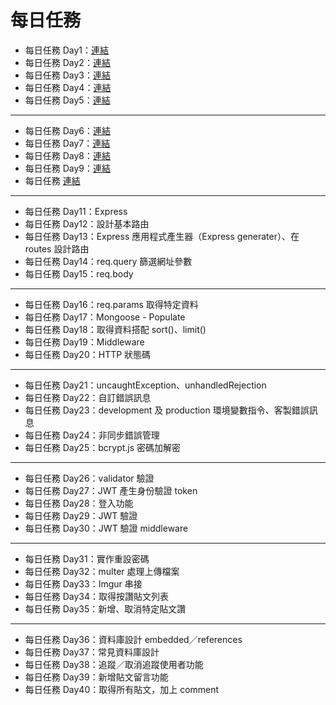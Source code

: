 # 每日任務

* 每日任務 Day1：[連結](day1)
* 每日任務 Day2：[連結](day2)
* 每日任務 Day3：[連結](day3)
* 每日任務 Day4：[連結](day4)
* 每日任務 Day5：[連結](day5)
---
* 每日任務 Day6：[連結](day6)
* 每日任務 Day7：[連結](day7)
* 每日任務 Day8：[連結](day8)
* 每日任務 Day9：[連結](day9)
* 每日任務 [連結](day10)
---
* 每日任務 Day11：Express
* 每日任務 Day12：設計基本路由
* 每日任務 Day13：Express 應用程式產生器（Express generater）、在 routes 設計路由
* 每日任務 Day14：req.query 篩選網址參數
* 每日任務 Day15：req.body
---
* 每日任務 Day16：req.params 取得特定資料
* 每日任務 Day17：Mongoose - Populate
* 每日任務 Day18：取得資料搭配 sort()、limit()
* 每日任務 Day19：Middleware
* 每日任務 Day20：HTTP 狀態碼
---
* 每日任務 Day21：uncaughtException、unhandledRejection
* 每日任務 Day22：自訂錯誤訊息
* 每日任務 Day23：development 及 production 環境變數指令、客製錯誤訊息
* 每日任務 Day24：非同步錯誤管理
* 每日任務 Day25：bcrypt.js 密碼加解密
---
* 每日任務 Day26：validator 驗證
* 每日任務 Day27：JWT 產生身份驗證 token
* 每日任務 Day28：登入功能
* 每日任務 Day29：JWT 驗證
* 每日任務 Day30：JWT 驗證 middleware
---
* 每日任務 Day31：實作重設密碼
* 每日任務 Day32：multer 處理上傳檔案
* 每日任務 Day33：Imgur 串接
* 每日任務 Day34：取得按讚貼文列表
* 每日任務 Day35：新增、取消特定貼文讚
---
* 每日任務 Day36：資料庫設計 embedded／references
* 每日任務 Day37：常見資料庫設計
* 每日任務 Day38：追蹤／取消追蹤使用者功能
* 每日任務 Day39：新增貼文留言功能
* 每日任務 Day40：取得所有貼文，加上 comment